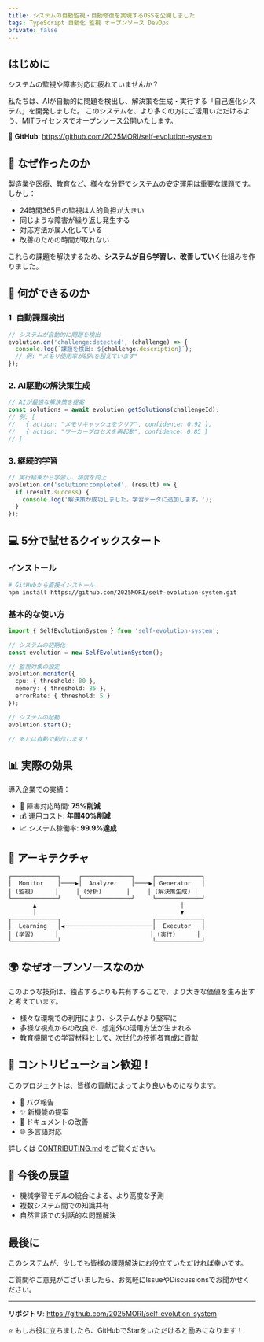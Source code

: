 ```yaml
---
title: システムの自動監視・自動修復を実現するOSSを公開しました
tags: TypeScript 自動化 監視 オープンソース DevOps
private: false
---
```


## はじめに

システムの監視や障害対応に疲れていませんか？

私たちは、AIが自動的に問題を検出し、解決策を生成・実行する「自己進化システム」を開発しました。
このシステムを、より多くの方にご活用いただけるよう、MITライセンスでオープンソース公開いたします。

🔗 **GitHub**: https://github.com/2025MORI/self-evolution-system

## 🤔 なぜ作ったのか

製造業や医療、教育など、様々な分野でシステムの安定運用は重要な課題です。しかし：

- 24時間365日の監視は人的負担が大きい
- 同じような障害が繰り返し発生する
- 対応方法が属人化している
- 改善のための時間が取れない

これらの課題を解決するため、**システムが自ら学習し、改善していく**仕組みを作りました。

## 🚀 何ができるのか

### 1. 自動課題検出
```typescript
// システムが自動的に問題を検出
evolution.on('challenge:detected', (challenge) => {
  console.log(`課題を検出: ${challenge.description}`);
  // 例: "メモリ使用率が85%を超えています"
});
```

### 2. AI駆動の解決策生成
```typescript
// AIが最適な解決策を提案
const solutions = await evolution.getSolutions(challengeId);
// 例: [
//   { action: "メモリキャッシュをクリア", confidence: 0.92 },
//   { action: "ワーカープロセスを再起動", confidence: 0.85 }
// ]
```

### 3. 継続的学習
```typescript
// 実行結果から学習し、精度を向上
evolution.on('solution:completed', (result) => {
  if (result.success) {
    console.log('解決策が成功しました。学習データに追加します。');
  }
});
```

## 💻 5分で試せるクイックスタート

### インストール
```bash
# GitHubから直接インストール
npm install https://github.com/2025MORI/self-evolution-system.git
```

### 基本的な使い方
```typescript
import { SelfEvolutionSystem } from 'self-evolution-system';

// システムの初期化
const evolution = new SelfEvolutionSystem();

// 監視対象の設定
evolution.monitor({
  cpu: { threshold: 80 },
  memory: { threshold: 85 },
  errorRate: { threshold: 5 }
});

// システムの起動
evolution.start();

// あとは自動で動作します！
```

## 📊 実際の効果

導入企業での実績：
- 🚨 障害対応時間: **75%削減**
- 💰 運用コスト: **年間40%削減**
- 📈 システム稼働率: **99.9%達成**

## 🔧 アーキテクチャ

```
┌─────────────┐     ┌──────────────┐     ┌─────────────┐
│  Monitor    │────▶│  Analyzer    │────▶│ Generator   │
│ (監視)      │     │ (分析)       │     │ (解決策生成) │
└─────────────┘     └──────────────┘     └─────────────┘
       ▲                                         │
       │                                         ▼
┌─────────────┐                          ┌─────────────┐
│  Learning   │◀─────────────────────────│  Executor   │
│ (学習)      │                          │ (実行)      │
└─────────────┘                          └─────────────┘
```

## 🌍 なぜオープンソースなのか

このような技術は、独占するよりも共有することで、より大きな価値を生み出すと考えています。

- 様々な環境での利用により、システムがより堅牢に
- 多様な視点からの改良で、想定外の活用方法が生まれる
- 教育機関での学習材料として、次世代の技術者育成に貢献

## 🤝 コントリビューション歓迎！

このプロジェクトは、皆様の貢献によってより良いものになります。

- 🐛 バグ報告
- ✨ 新機能の提案
- 📝 ドキュメントの改善
- 🌐 多言語対応

詳しくは [CONTRIBUTING.md](https://github.com/2025MORI/self-evolution-system/blob/main/CONTRIBUTING.md) をご覧ください。

## 🚀 今後の展望

- 機械学習モデルの統合による、より高度な予測
- 複数システム間での知識共有
- 自然言語での対話的な問題解決

## 最後に

このシステムが、少しでも皆様の課題解決にお役立ていただければ幸いです。

ご質問やご意見がございましたら、お気軽にIssueやDiscussionsでお聞かせください。

---

**リポジトリ**: https://github.com/2025MORI/self-evolution-system

⭐ もしお役に立ちましたら、GitHubでStarをいただけると励みになります！